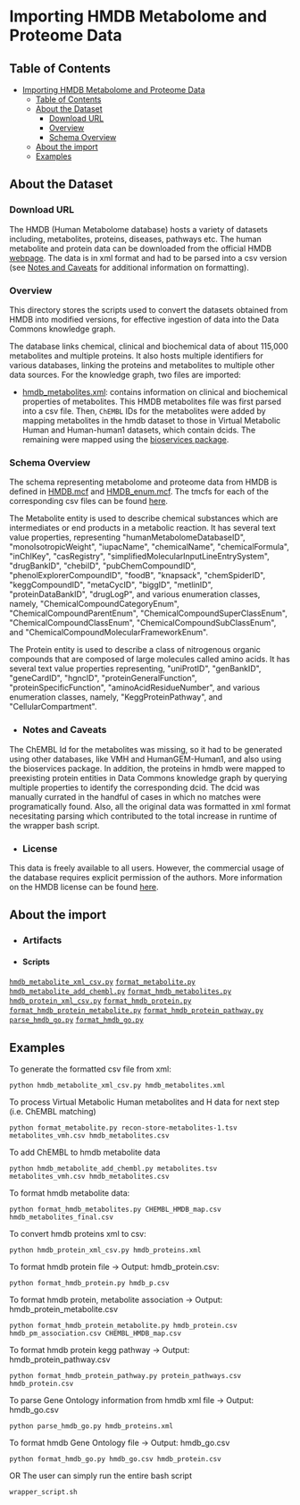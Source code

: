 # Importing HMDB Metabolome and Proteome Data

## Table of Contents

- [Importing HMDB Metabolome and Proteome Data](#importing-hmdb-metabolome-and-proteome-data)
  - [Table of Contents](#table-of-contents)
  - [About the Dataset](#about-the-dataset)
    - [Download URL](#download-url)
    - [Overview](#overview)
    - [Schema Overview](#schema-overview)
  - [About the import](#about-the-import)
  - [Examples](#examples)

## About the Dataset

### Download URL

The HMDB (Human Metabolome database) hosts a variety of datasets including, metabolites, proteins, diseases, pathways etc. The human metabolite and protein data can be downloaded from the official HMDB [webpage](https://hmdb.ca/downloads). The data is in xml format and had to be parsed into a csv version (see [Notes and Caveats](#notes-and-caveats) for additional information on formatting).

### Overview

This directory stores the scripts used to convert the datasets obtained from HMDB into modified versions, for effective ingestion of data into the Data Commons knowledge graph.

The database links chemical, clinical and biochemical data of about 115,000 metabolites and multiple proteins. It also hosts multiple identifiers for various databases, linking the proteins and metabolites to multiple other data sources.
For the knowledge graph, two files are imported:

- <u>hmdb_metabolites.xml</u>: contains information on clinical and biochemical properties of metabolites. This HMDB metabolites file was first parsed into a csv file. Then, `ChEMBL` IDs for the metabolites were added by mapping metabolites in the hmdb dataset to those in Virtual Metabolic Human and Human-human1 datasets, which contain dcids. The remaining were mapped using the [bioservices package](https://bioservices.readthedocs.io/en/master/).

### Schema Overview

The schema representing metabolome and proteome data from HMDB is defined in [HMDB.mcf](https://raw.githubusercontent.com/suhana13/ISB-project/main/combined_list.mcf) and [HMDB_enum.mcf](https://raw.githubusercontent.com/suhana13/ISB-project/main/combined_list_enum.mcf). The tmcfs for each of the corresponding csv files can be found [here](https://github.com/suhana13/data/tree/add_hmdb_metabolites/scripts/biomedical/humanMetabolomeDatabase/tmcf).

The Metabolite entity is used to describe chemical substances which are intermediates or end products in a metabolic reaction. It has several text value properties, representing "humanMetabolomeDatabaseID", "monoIsotropicWeight", "iupacName", "chemicalName", "chemicalFormula", "inChIKey", "casRegistry", "simplifiedMolecularInputLineEntrySystem", "drugBankID", "chebiID", "pubChemCompoundID", "phenolExplorerCompoundID", "foodB", "knapsack", "chemSpiderID", "keggCompoundID", "metaCycID", "biggID", "metlinID", "proteinDataBankID", "drugLogP", and various enumeration classes, namely, "ChemicalCompoundCategoryEnum", "ChemicalCompoundParentEnum", "ChemicalCompoundSuperClassEnum", "ChemicalCompoundClassEnum", "ChemicalCompoundSubClassEnum", and "ChemicalCompoundMolecularFrameworkEnum".

The Protein entity is used to describe a class of nitrogenous organic compounds that are composed of large molecules called amino acids. It has several text value properties representing, "uniProtID", "genBankID", "geneCardID", "hgncID", "proteinGeneralFunction", "proteinSpecificFunction", "aminoAcidResidueNumber", and various enumeration classes, namely, "KeggProteinPathway", and "CellularCompartment".

- ### Notes and Caveats

The ChEMBL Id for the metabolites was missing, so it had to be generated using other databases, like VMH and HumanGEM-Human1, and also using the bioservices package. In addition, the proteins in hmdb were mapped to preexisting protein entities in Data Commons knowledge graph by querying multiple properties to identify the corresponding dcid. The dcid was manually currated in the handful of cases in which no matches were programatically found. Also, all the original data was formatted in xml format necesitating parsing which contributed to the total increase in runtime of the wrapper bash script.

- ### License

This data is freely available to all users. However, the commercial usage of the database requires explicit permission of the authors. More information on the HMDB license can be found [here](https://pubchem.ncbi.nlm.nih.gov/source/811).

## About the import

- ### Artifacts

- #### Scripts

[`hmdb_metabolite_xml_csv.py`](hmdb_metabolite_xml_csv.py)
[`format_metabolite.py`](format_metabolite.py)
[`hmdb_metabolite_add_chembl.py`](hmdb_metabolite_add_chembl.py)
[`format_hmdb_metabolites.py`](format_hmdb_metabolites.py)
[`hmdb_protein_xml_csv.py`](hmdb_protein_xml_csv.py)
[`format_hmdb_protein.py`](format_hmdb_protein.py)
[`format_hmdb_protein_metabolite.py`](format_hmdb_protein_metabolite.py)
[`format_hmdb_protein_pathway.py`](format_hmdb_protein_pathway.py)
[`parse_hmdb_go.py`](parse_hmdb_go.py)
[`format_hmdb_go.py`](format_hmdb_go.py)

## Examples

To generate the formatted csv file from xml:

```
python hmdb_metabolite_xml_csv.py hmdb_metabolites.xml

```

To process Virtual Metabolic Human metabolites and H data for next step (i.e. ChEMBL matching)

```
python format_metabolite.py recon-store-metabolites-1.tsv metabolites_vmh.csv hmdb_metabolites.csv

```

To add ChEMBL to hmdb metabolite data

```
python hmdb_metabolite_add_chembl.py metabolites.tsv metabolites_vmh.csv hmdb_metabolites.csv
```

To format hmdb metabolite data:

```
python format_hmdb_metabolites.py CHEMBL_HMDB_map.csv hmdb_metabolites_final.csv
```

To convert hmdb proteins xml to csv:

```
python hmdb_protein_xml_csv.py hmdb_proteins.xml
```

To format hmdb protein file -> Output: hmdb_protein.csv:

```
python format_hmdb_protein.py hmdb_p.csv
```

To format hmdb protein, metabolite association -> Output: hmdb_protein_metabolite.csv

```
python format_hmdb_protein_metabolite.py hmdb_protein.csv hmdb_pm_association.csv CHEMBL_HMDB_map.csv
```

To format hmdb protein kegg pathway -> Output: hmdb_protein_pathway.csv

```
python format_hmdb_protein_pathway.py protein_pathways.csv hmdb_protein.csv
```

To parse Gene Ontology information from hmdb xml file -> Output: hmdb_go.csv

```
python parse_hmdb_go.py hmdb_proteins.xml
```

To format hmdb Gene Ontology file -> Output: hmdb_go.csv

```
python format_hmdb_go.py hmdb_go.csv hmdb_protein.csv
```

OR
The user can simply run the entire bash script

```
wrapper_script.sh
```
